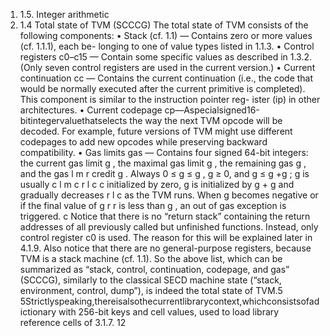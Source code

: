 1. 1.5. Integer arithmetic
1. 1.4 Total state of TVM (SCCCG)
The total state of TVM consists of the following components:
• Stack (cf. 1.1) — Contains zero or more values (cf. 1.1.1), each be-
longing to one of value types listed in 1.1.3.
• Control registers c0–c15 — Contain some specific values as described
in 1.3.2. (Only seven control registers are used in the current version.)
• Current continuation cc — Contains the current continuation (i.e., the
code that would be normally executed after the current primitive is
completed). This component is similar to the instruction pointer reg-
ister (ip) in other architectures.
• Current codepage cp—Aspecialsigned16-bitintegervaluethatselects
the way the next TVM opcode will be decoded. For example, future
versions of TVM might use different codepages to add new opcodes
while preserving backward compatibility.
• Gas limits gas — Contains four signed 64-bit integers: the current gas
limit g , the maximal gas limit g , the remaining gas g , and the gas
l m r
credit g . Always 0 ≤ g ≤ g , g ≥ 0, and g ≤ g +g ; g is usually
c l m c r l c c
initialized by zero, g is initialized by g + g and gradually decreases
r l c
as the TVM runs. When g becomes negative or if the final value of g
r r
is less than g , an out of gas exception is triggered.
c
Notice that there is no “return stack” containing the return addresses of all
previously called but unfinished functions. Instead, only control register c0
is used. The reason for this will be explained later in 4.1.9.
Also notice that there are no general-purpose registers, because TVM
is a stack machine (cf. 1.1). So the above list, which can be summarized
as “stack, control, continuation, codepage, and gas” (SCCCG), similarly to
the classical SECD machine state (“stack, environment, control, dump”), is
indeed the total state of TVM.5
5Strictlyspeaking,thereisalsothecurrentlibrarycontext,whichconsistsofadictionary
with 256-bit keys and cell values, used to load library reference cells of 3.1.7.
12

